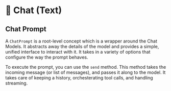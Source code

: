 # 💬 Chat (Text)

## Chat Prompt

A `ChatPrompt` is a root-level concept which is a wrapper around the Chat Models. It abstracts away the details of the model and provides a simple, unified interface to interact with it. It takes in a variety of options that configure the way the prompt behaves.

To execute the prompt, you can use the `send` method. This method takes the incoming message (or list of messages), and passes it along to the model. It takes care of keeping a history, orchesterating tool calls, and handling streaming.
